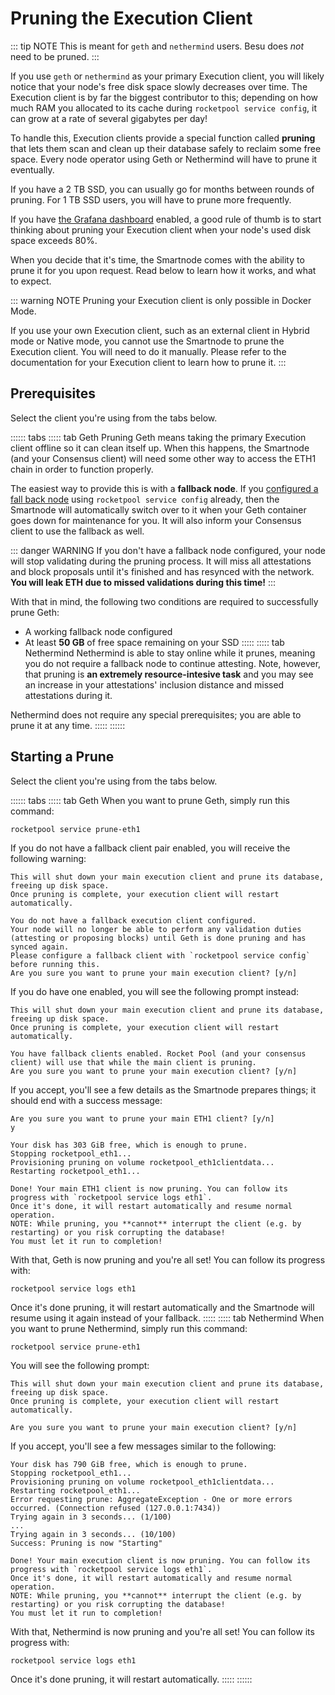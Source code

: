 # Pruning the Execution Client

::: tip NOTE
This is meant for `geth` and `nethermind` users.
Besu does _not_ need to be pruned.
:::

If you use `geth` or `nethermind` as your primary Execution client, you will likely notice that your node's free disk space slowly decreases over time.
The Execution client is by far the biggest contributor to this; depending on how much RAM you allocated to its cache during `rocketpool service config`, it can grow at a rate of several gigabytes per day!

To handle this, Execution clients provide a special function called **pruning** that lets them scan and clean up their database safely to reclaim some free space.
Every node operator using Geth or Nethermind will have to prune it eventually.

If you have a 2 TB SSD, you can usually go for months between rounds of pruning.
For 1 TB SSD users, you will have to prune more frequently.

If you have [the Grafana dashboard](./grafana) enabled, a good rule of thumb is to start thinking about pruning your Execution client when your node's used disk space exceeds 80%.

When you decide that it's time, the Smartnode comes with the ability to prune it for you upon request.
Read below to learn how it works, and what to expect.

::: warning NOTE
Pruning your Execution client is only possible in Docker Mode.

If you use your own Execution client, such as an external client in Hybrid mode or Native mode, you cannot use the Smartnode to prune the Execution client.
You will need to do it manually.
Please refer to the documentation for your Execution client to learn how to prune it.
:::

## Prerequisites

Select the client you're using from the tabs below.

:::::: tabs
::::: tab Geth
Pruning Geth means taking the primary Execution client offline so it can clean itself up.
When this happens, the Smartnode (and your Consensus client) will need some other way to access the ETH1 chain in order to function properly.

The easiest way to provide this is with a **fallback node**.
If you [configured a fall back node](./fallback) using `rocketpool service config` already, then the Smartnode will automatically switch over to it when your Geth container goes down for maintenance for you.
It will also inform your Consensus client to use the fallback as well.

::: danger WARNING
If you don't have a fallback node configured, your node will stop validating during the pruning process.
It will miss all attestations and block proposals until it's finished and has resynced with the network.
**You will leak ETH due to missed validations during this time!**
:::

With that in mind, the following two conditions are required to successfully prune Geth:

- A working fallback node configured
- At least **50 GB** of free space remaining on your SSD
  :::::
  ::::: tab Nethermind
  Nethermind is able to stay online while it prunes, meaning you do not require a fallback node to continue attesting.
  Note, however, that pruning is **an extremely resource-intesive task** and you may see an increase in your attestations' inclusion distance and missed attestations during it.

Nethermind does not require any special prerequisites; you are able to prune it at any time.
:::::
::::::

## Starting a Prune

Select the client you're using from the tabs below.

:::::: tabs
::::: tab Geth
When you want to prune Geth, simply run this command:

```shell
rocketpool service prune-eth1
```

If you do not have a fallback client pair enabled, you will receive the following warning:

```
This will shut down your main execution client and prune its database, freeing up disk space.
Once pruning is complete, your execution client will restart automatically.

You do not have a fallback execution client configured.
Your node will no longer be able to perform any validation duties (attesting or proposing blocks) until Geth is done pruning and has synced again.
Please configure a fallback client with `rocketpool service config` before running this.
Are you sure you want to prune your main execution client? [y/n]
```

If you do have one enabled, you will see the following prompt instead:

```
This will shut down your main execution client and prune its database, freeing up disk space.
Once pruning is complete, your execution client will restart automatically.

You have fallback clients enabled. Rocket Pool (and your consensus client) will use that while the main client is pruning.
Are you sure you want to prune your main execution client? [y/n]
```

If you accept, you'll see a few details as the Smartnode prepares things; it should end with a success message:

```
Are you sure you want to prune your main ETH1 client? [y/n]
y

Your disk has 303 GiB free, which is enough to prune.
Stopping rocketpool_eth1...
Provisioning pruning on volume rocketpool_eth1clientdata...
Restarting rocketpool_eth1...

Done! Your main ETH1 client is now pruning. You can follow its progress with `rocketpool service logs eth1`.
Once it's done, it will restart automatically and resume normal operation.
NOTE: While pruning, you **cannot** interrupt the client (e.g. by restarting) or you risk corrupting the database!
You must let it run to completion!
```

With that, Geth is now pruning and you're all set!
You can follow its progress with:

```shell
rocketpool service logs eth1
```

Once it's done pruning, it will restart automatically and the Smartnode will resume using it again instead of your fallback.
:::::
::::: tab Nethermind
When you want to prune Nethermind, simply run this command:

```shell
rocketpool service prune-eth1
```

You will see the following prompt:

```
This will shut down your main execution client and prune its database, freeing up disk space.
Once pruning is complete, your execution client will restart automatically.

Are you sure you want to prune your main execution client? [y/n]
```

If you accept, you'll see a few messages similar to the following:

```
Your disk has 790 GiB free, which is enough to prune.
Stopping rocketpool_eth1...
Provisioning pruning on volume rocketpool_eth1clientdata...
Restarting rocketpool_eth1...
Error requesting prune: AggregateException - One or more errors occurred. (Connection refused (127.0.0.1:7434))
Trying again in 3 seconds... (1/100)
...
Trying again in 3 seconds... (10/100)
Success: Pruning is now "Starting"

Done! Your main execution client is now pruning. You can follow its progress with `rocketpool service logs eth1`.
Once it's done, it will restart automatically and resume normal operation.
NOTE: While pruning, you **cannot** interrupt the client (e.g. by restarting) or you risk corrupting the database!
You must let it run to completion!
```

With that, Nethermind is now pruning and you're all set!
You can follow its progress with:

```shell
rocketpool service logs eth1
```

Once it's done pruning, it will restart automatically.
:::::
::::::
